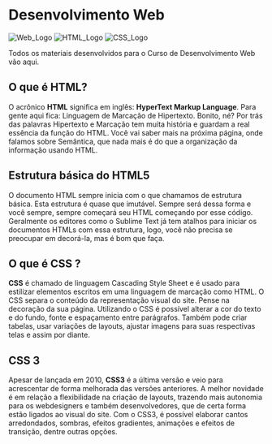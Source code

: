 # Desenvolvimento Web
![Web_Logo](https://img.shields.io/badge/Desenvolvimento-Web-blueviolet)
![HTML_Logo](https://img.shields.io/badge/HTML-5-blue)
![CSS_Logo](https://img.shields.io/badge/CSS-3-red)

Todos os materiais desenvolvidos para o Curso de Desenvolvimento Web vão aqui.

## **O que é HTML?**
O acrônico **HTML** significa em inglês: **HyperText Markup Language**. Para gente aqui fica: Linguagem de Marcação de Hipertexto. Bonito, né? Por trás das palavras Hipertexto e Marcação tem muita história e guardam a real essência da função do HTML. Você vai saber mais na próxima página, onde falamos sobre Semântica, que nada mais é do que a organização da informação usando HTML.

## **Estrutura básica do HTML5**
O documento HTML sempre inicia com o que chamamos de estrutura básica. Esta estrutura é quase que imutável. Sempre será dessa forma e você sempre, sempre começará seu HTML começando por esse código. Geralmente os editores como o Sublime Text já tem atalhos para iniciar os documentos HTMLs com essa estrutura, logo, você não precisa se preocupar em decorá-la, mas é bom que faça.

## **O que é CSS ?**
**CSS** é chamado de linguagem Cascading Style Sheet e é usado para estilizar elementos escritos em uma linguagem de marcação como HTML. O CSS separa o conteúdo da representação visual do site. Pense  na decoração da sua página. Utilizando o CSS é possível alterar a cor do texto e do fundo, fonte e espaçamento entre parágrafos. Também pode criar tabelas, usar variações de layouts, ajustar imagens para suas respectivas telas e assim por diante.

## **CSS 3**
Apesar de lançada em 2010, **CSS3** é a última versão e veio para acrescentar de forma melhorada das versões anteriores.
A melhor novidade é em relação a flexibilidade na criação de layouts, trazendo mais autonomia para os webdesigners e também desenvolvedores, que de certa forma estão ligados ao visual do site.
Com o CSS3, é possível elaborar cantos arredondados, sombras, efeitos gradientes, animações e efeitos de transição, dentre outras opções.